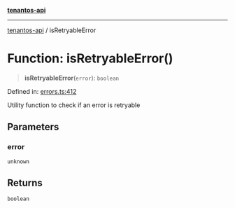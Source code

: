 [**tenantos-api**](../README.md)

***

[tenantos-api](../globals.md) / isRetryableError

# Function: isRetryableError()

> **isRetryableError**(`error`): `boolean`

Defined in: [errors.ts:412](https://github.com/shadmanZero/tenantos-api/blob/b1ba837cafbeb4e057ec12e90b81a7c5ea5b383f/src/errors.ts#L412)

Utility function to check if an error is retryable

## Parameters

### error

`unknown`

## Returns

`boolean`
